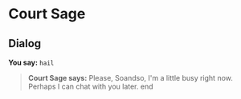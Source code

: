 # Court Sage


## Dialog

**You say:** `hail`



>**Court Sage says:** Please, Soandso, I'm a little busy right now.  Perhaps I can chat with you later.
end
